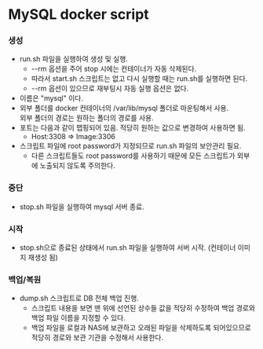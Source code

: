 # MySQL docker script

### 생성

- run.sh 파일을 실행하여 생성 및 실행.
  - --rm 옵션을 주어 stop 시에는 컨테이너가 자동 삭제된다.
  - 따라서 start.sh 스크립트는 없고 다시 실행할 때는 run.sh를 실행하면 된다.
  - --rm 옵션이 있으므로 재부팅시 자동 실행 옵션은 없다.
- 이름은 "mysql" 이다.
- 외부 폴더를 docker 컨테이너의 /var/lib/mysql 폴더로 마운팅해서 사용.  
  외부 폴더의 경로는 원하는 폴더의 경로를 사용.
- 포트는 다음과 같이 맵핑되어 있음. 적당히 원하는 값으로 변경하여 사용하면 됨.
  - Host:3308 => Image:3306
- 스크립트 파일에 root password가 지정되므로 run.sh 파일의 보안관리 필요.
  - 다른 스크립트들도 root password를 사용하기 때문에 모든 스크립트가 외부에 노출되지 않도록 주의한다.

### 중단

- stop.sh 파일을 실행하여 mysql 서버 종료.

### 시작

- stop.sh으로 종료된 상태에서 run.sh 파일을 실행하여 서버 시작. (컨테이너 이미지 재생성 됨)

### 백업/복원

- dump.sh 스크립트로 DB 전체 백업 진행. 
  - 스크립트 내용을 보면 맨 위에 선언된 상수들 값을 적당히 수정하여 백업 경로와 백업 파일 이름을 지정할 수 있다.
  - 백업 파일을 로컬과 NAS에 보관하고 오래된 파일을 삭제하도록 되어있으므로 적당히 경로와 보관 기관을 수정해서 사용한다.